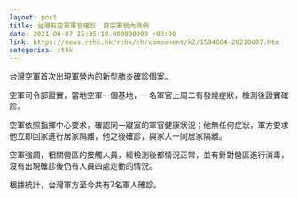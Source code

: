 ```yaml
---
layout: post
title: 台灣有空軍軍官確診　首宗軍營內病例
date: 2021-06-07 15:35:10.000000000 +08:00
link: https://news.rthk.hk/rthk/ch/component/k2/1594684-20210607.htm
categories: rthk
---
```


台灣空軍首次出現軍營內的新型肺炎確診個案。

空軍司令部證實，當地空軍一個基地，一名軍官上周二有發燒症狀，檢測後證實確診。

空軍依照指揮中心要求，確認同一寢室的軍官健康狀況；他無任何症狀，軍方要求他立即回家進行居家隔離，他之後確診，與家人一同居家隔離。

空軍強調，相關營區的接觸人員，經檢測後都情況正常，並有針對營區進行消毒，沒有出現確診後仍有人員四處走動的情況。

根據統計，台灣軍方至今共有7名軍人確診。
